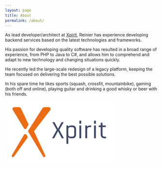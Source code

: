 ```yaml
---
layout: page
title: About
permalink: /about/
---
```

As  lead  developer/architect  at  [Xpirit](http://www.xpirit.com/reinier),  Reinier  has  experience  developing  backend  services  based  on  the  latest  technologies  and  frameworks.  

His  passion  for  developing  quality  software  has  resulted  in  a  broad  range  of  experience,  from  PHP  to  Java  to  C#,  and  allows  him  to  comprehend  and  adapt  to  new  technology  and  changing  situations  quickly.

He  recently  led  the  large-scale  redesign  of  a  legacy  platform,  keeping  the  team  focused  on  delivering  the  best  possible  solutions.

In his spare time he likes sports (squash, crossfit, mountainbike), gaming (both off and online), playing guitar and drinking a good whisky or beer with his friends.

[![Xpirit][xpirit]](http://www.xpirit.com/reinier)

[xpirit]: https://raw.githubusercontent.com/rvanmaanen/rvanmaanen.github.io/master/_images/xpirit.png